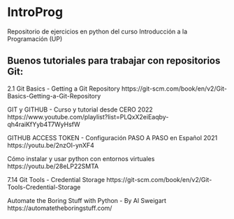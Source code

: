 <h1>IntroProg</h1>
<p>
Repositorio de ejercicios en python del curso Introducción a la Programación (UP)
</p>
<h2>Buenos tutoriales para trabajar con repositorios Git:</h2>
<p>
2.1 Git Basics - Getting a Git Repository
https://git-scm.com/book/en/v2/Git-Basics-Getting-a-Git-Repository
</p>
<p>
GIT y GITHUB - Curso y tutorial desde CERO 2022
https://www.youtube.com/playlist?list=PLQxX2eiEaqby-qh4raiKfYyb4T7WyHsfW
</p>
<p>
GITHUB ACCESS TOKEN - Configuración PASO A PASO en Español 2021
https://youtu.be/2nzOI-ynXF4
</p>
<p>
Cómo instalar y usar python con entornos virtuales
https://youtu.be/28eLP22SMTA
</p>
<p>
7.14 Git Tools - Credential Storage
https://git-scm.com/book/en/v2/Git-Tools-Credential-Storage
</p>
<p>
Automate the Boring Stuff with Python - By Al Sweigart
https://automatetheboringstuff.com/
</p>

